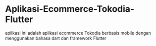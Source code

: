 # Aplikasi-Ecommerce-Tokodia-Flutter
aplikasi ini adalah aplikasi ecommerce Tokodia berbasis mobile dengan menggunakan bahasa dart dan framework Flutter
